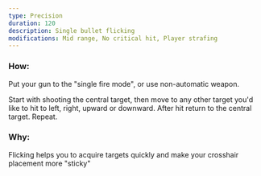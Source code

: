 ```yaml
---
type: Precision
duration: 120
description: Single bullet flicking
modifications: Mid range, No critical hit, Player strafing
---
```


### How:

Put your gun to the "single fire mode", or use non-automatic weapon.

Start with shooting the central target, then move to any other target you'd like to hit to left, right, upward or downward. After hit return to the central target. Repeat.

### Why:

Flicking helps you to acquire targets quickly and make your crosshair placement more "sticky"
